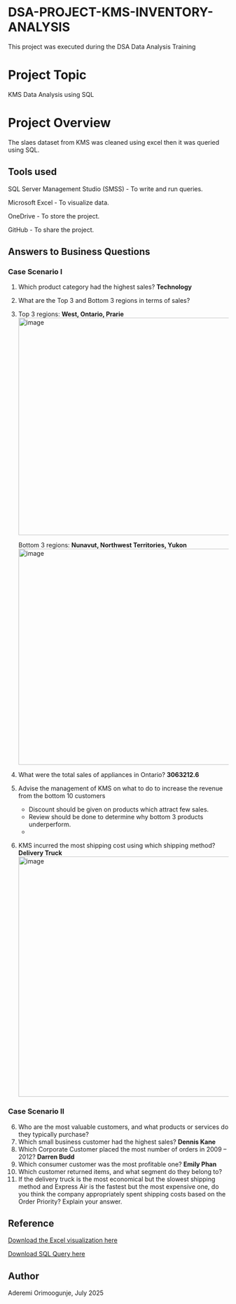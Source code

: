 # DSA-PROJECT-KMS-INVENTORY-ANALYSIS
This project was executed during the DSA Data Analysis Training

# Project Topic
KMS Data Analysis using SQL

# Project Overview
The slaes dataset from KMS was cleaned using excel then it was queried using SQL.

## Tools used
SQL Server Management Studio (SMSS) - To write and run queries.

Microsoft Excel - To visualize data.

OneDrive - To store the project.

GitHub - To share the project.

## Answers to Business Questions
### Case Scenario I
1. Which product category had the highest sales? **Technology**
2. What are the Top 3 and Bottom 3 regions in terms of sales?
3. 
   Top 3 regions: **West, Ontario, Prarie**
   <img width="1042" height="495" alt="image" src="https://github.com/user-attachments/assets/ab8745f5-5cde-47bc-9c39-b737a39225b5" />

   Bottom 3 regions: **Nunavut, Northwest Territories, Yukon**
   <img width="845" height="492" alt="image" src="https://github.com/user-attachments/assets/fb407932-e557-493c-a0c7-d4dc4f9e2d5f" />


4. What were the total sales of appliances in Ontario? **3063212.6**
5. Advise the management of KMS on what to do to increase the revenue from the bottom 10 customers
   - Discount should be given on products which attract few sales.
   - Review should be done to determine why bottom 3 products underperform.
   - 
6. KMS incurred the most shipping cost using which shipping method? **Delivery Truck**
   <img width="845" height="547" alt="image" src="https://github.com/user-attachments/assets/72203fa3-3f06-4d10-8202-cdf6afc929e0" />

   
### Case Scenario II
6. Who are the most valuable customers, and what products or services do they typically purchase?
7. Which small business customer had the highest sales? **Dennis Kane**
8. Which Corporate Customer placed the most number of orders in 2009 – 2012? **Darren Budd**
9. Which consumer customer was the most profitable one? **Emily Phan**
10. Which customer returned items, and what segment do they belong to? 
11. If the delivery truck is the most economical but the slowest shipping method and Express Air is the fastest but the most expensive one, do you think the company appropriately spent shipping costs based on the Order Priority? Explain your answer. 

## Reference
[Download the Excel visualization here](https://1drv.ms/x/c/d5bcb49ac4662299/EabktZjH59ROty9s9f32j6cBvwPrzZY7N1zipvbqc91NjA?e=YeTKIs)

[Download SQL Query here](https://1drv.ms/u/c/d5bcb49ac4662299/Efv0dDEu3oNHlLU0fE1RfeEBlf8Cwpc184nIr7pZ8VFZng?e=7zEZKz) 

## Author
Aderemi Orimoogunje, July 2025
